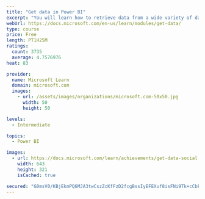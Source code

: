 ```yaml
---
title: "Get data in Power BI"
excerpt: "You will learn how to retrieve data from a wide variety of data sources, including Microsoft Excel, relational databases, and NoSQL data stores. You will also learn how to improve performance while retrieving data."
webUrl: https://docs.microsoft.com/en-us/learn/modules/get-data/
type: course
price: Free
length: PT1H25M
ratings:
  count: 3735
  average: 4.7576976
heat: 83

provider:
  name: Microsoft Learn
  domain: microsoft.com
  images:
    - url: /assets/images/organizations/microsoft.com-50x50.jpg
      width: 50
      height: 50

levels:
  - Intermediate

topics:
  - Power BI

images:
  - url: https://docs.microsoft.com/learn/achievements/get-data-social.png
    width: 643
    height: 321
    isCached: true

secured: "G0msV0/KBjEkmPQ6MJA3twCszZcKfFzD2fcgBssIyEFEXuf8isFNi9Tk+cCbkXLEg698VdMIXntJJJ/w4cR6ZX7JrWju7B/v8Tyy921459+EXYhpeg1pi7fxUYNgLyF7mXcAIpKDM5CFIf/VMWLqjul/eT+j7QsYvPJxRxzTK7u4G/R85WHdragENal6399g/IE+XFkvEUnvBoY5B4cDT0nidrMuwaRzTEXmtQ0aWPOp5VoLMKzgjjJ/tfh9dpp3zLx/WxabSRUzkCVVBiTqo31JxgmGqkwlgd/f4AhWTRkMMaaCSTpLSBUIjz+IUzwfHX1FIvmHMfgpJRDGcLn0D0F8qDTdDhvtMiq6ZJGdAU7ylHGLje32umCXcfXlebCfRnt9zTOnu04pwDrdHAfUj4kwOTKDG9UH+fi1kbA6Pj0=;y9bdD/bwjKKeN1R2nV8A6w=="
---
```


